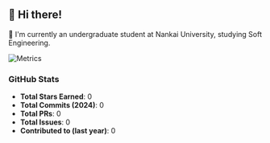 ## 👋 Hi there!

🏫 I'm currently an undergraduate student at Nankai University, studying Soft Engineering. 

![Metrics](https://github-readme-stats.vercel.app/api?username=Lewis.Mao.Lee.4&show_icons=true)

### GitHub Stats
- **Total Stars Earned**: 0
- **Total Commits (2024)**: 0
- **Total PRs**: 0
- **Total Issues**: 0
- **Contributed to (last year)**: 0
